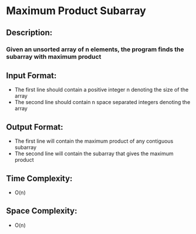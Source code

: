# Maximum Product Subarray
## Description:
### Given an unsorted array of n elements, the program finds the subarray with maximum product
## Input Format:
* The first line should contain a positive integer n denoting the size of the array
* The second line should contain n space separated integers denoting the array
## Output Format:
* The first line will contain the maximum product of any contiguous subarray
* The second line will contain the subarray that gives the maximum product
## Time Complexity: 
* O(n)
## Space Complexity:
* O(n)